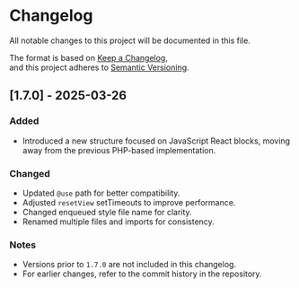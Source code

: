 # Changelog

All notable changes to this project will be documented in this file.

The format is based on [Keep a Changelog](https://keepachangelog.com/en/1.0.0/),  
and this project adheres to [Semantic Versioning](https://semver.org/).

## [1.7.0] - 2025-03-26

### Added

- Introduced a new structure focused on JavaScript React blocks, moving away from the previous PHP-based implementation.

### Changed

- Updated `@use` path for better compatibility.
- Adjusted `resetView` setTimeouts to improve performance.
- Changed enqueued style file name for clarity.
- Renamed multiple files and imports for consistency.

### Notes

- Versions prior to `1.7.0` are not included in this changelog.
- For earlier changes, refer to the commit history in the repository.
